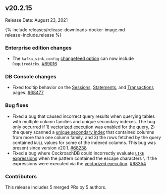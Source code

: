 ## v20.2.15

Release Date: August 23, 2021

{% include releases/release-downloads-docker-image.md release=include.release %}

<h3 id="v20-2-15-enterprise-edition-changes">Enterprise edition changes</h3>

- The `kafka_sink_config` [changefeed option](https://www.cockroachlabs.com/docs/v20.2/create-changefeed) can now include `RequiredAcks`. [#69016][#69016]

<h3 id="v20-2-15-db-console-changes">DB Console changes</h3>

- Fixed tooltip behavior on the [Sessions](https://www.cockroachlabs.com/docs/v20.2/ui-sessions-page), [Statements](https://www.cockroachlabs.com/docs/v20.2/ui-statements-page), and [Transactions](https://www.cockroachlabs.com/docs/v20.2/ui-transactions-page) pages. [#68477][#68477]

<h3 id="v20-2-15-bug-fixes">Bug fixes</h3>

- Fixed a bug that caused incorrect query results when querying tables with multiple column families and unique secondary indexes. The bug only occurred if 1) [vectorized execution](https://www.cockroachlabs.com/docs/v20.2/vectorized-execution) was enabled for the query, 2) the query scanned a [unique secondary index](https://www.cockroachlabs.com/docs/v20.2/indexes) that contained columns from more than one column family, and 3) the rows fetched by the query contained `NULL` values for some of the indexed columns. This bug was present since version v20.1. [#68238][#68238]
- Fixed a bug where CockroachDB could incorrectly evaluate [`LIKE` expressions](https://www.cockroachlabs.com/docs/v20.2/scalar-expressions#string-pattern-matching) when the pattern contained the escape characters `\` if the expressions were executed via the [vectorized execution](https://www.cockroachlabs.com/docs/v20.2/vectorized-execution). [#68354][#68354]


<h3 id="v20-2-15-contributors">Contributors</h3>

This release includes 5 merged PRs by 5 authors.

[#68238]: https://github.com/cockroachdb/cockroach/pull/68238
[#68354]: https://github.com/cockroachdb/cockroach/pull/68354
[#68477]: https://github.com/cockroachdb/cockroach/pull/68477
[#69016]: https://github.com/cockroachdb/cockroach/pull/69016
